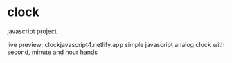 # clock
javascript project

live preview: clockjavascript4.netlify.app
simple javascript analog clock with second, minute and hour hands
